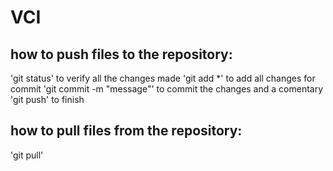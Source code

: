 # VCI

## how to push files to the repository:
'git status' to verify all the changes made
'git add *' to add all changes for commit
'git commit -m "message"' to commit the changes and a comentary
'git push' to finish

## how to pull files from the repository:
'git pull'
